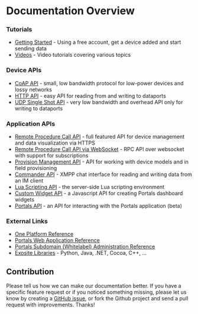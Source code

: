 # Documentation Overview

### Tutorials
* [Getting Started](tutorials/get-started) - Using a free account, get a device added and start sending data
* [Videos](videos/) - Video tutorials covering various topics

### Device APIs
* [CoAP API](coap/) - small, low bandwidth protocol for low-power devices and lossy networks
* [HTTP API](http/) - easy API for reading from and writing to dataports
* [UDP Single Shot API](udp/) - very low bandwidth and overhead API only for writing to dataports

### Application APIs
* [Remote Procedure Call API](rpc/) - full featured API for device management and data visualization via HTTPS
* [Remote Procedure Call API via WebSocket](websocket/) - RPC API over websocket with support for subscriptions
* [Provision Management API](provision/) - API for working with device models and in field provisioning
* [Commander API](commander/) - XMPP chat interface for reading and writing data from an IM client
* [Lua Scripting API](scripting/) - the server-side Lua scripting environment
* [Custom Widget API](widget/) - a Javascript API for creating Portals dashboard widgets
* [Portals API](portals/) - an API for interacting with the Portals application (beta)

### External Links
* [One Platform Reference](https://support.exosite.com/hc/en-us/sections/200072527)
* [Portals Web Application Reference](https://support.exosite.com/hc/en-us/sections/200072708)
* [Portals Subdomain (Whitelabel) Administration Reference](https://support.exosite.com/hc/en-us/sections/200054894)
* [Exosite Libraries](https://github.com/exosite-labs) - Python, Java, .NET, Cocoa, C++, ...


## Contribution

Please tell us how we can make our documentation better. If you have a specific feature request or if you noticed something missing, please let us know by creating a [GitHub issue](https://github.com/exosite/api/issues), or fork the Github project and send a pull request with improvements. Thanks!
